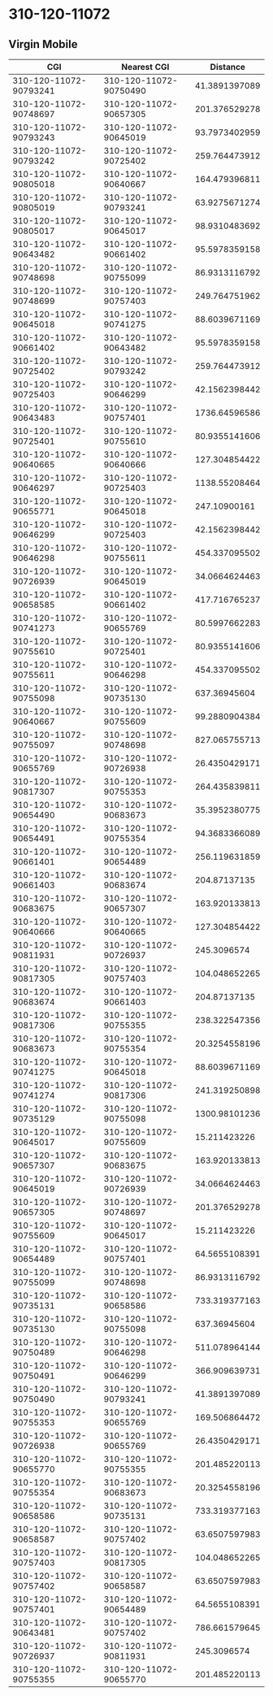 # 310-120-11072
## Virgin Mobile


| CGI | Nearest CGI | Distance |
|-----|-------------|----------|
| 310-120-11072-90793241 | 310-120-11072-90750490 | 41.3891397089 |
| 310-120-11072-90748697 | 310-120-11072-90657305 | 201.376529278 |
| 310-120-11072-90793243 | 310-120-11072-90645019 | 93.7973402959 |
| 310-120-11072-90793242 | 310-120-11072-90725402 | 259.764473912 |
| 310-120-11072-90805018 | 310-120-11072-90640667 | 164.479396811 |
| 310-120-11072-90805019 | 310-120-11072-90793241 | 63.9275671274 |
| 310-120-11072-90805017 | 310-120-11072-90645017 | 98.9310483692 |
| 310-120-11072-90643482 | 310-120-11072-90661402 | 95.5978359158 |
| 310-120-11072-90748698 | 310-120-11072-90755099 | 86.9313116792 |
| 310-120-11072-90748699 | 310-120-11072-90757403 | 249.764751962 |
| 310-120-11072-90645018 | 310-120-11072-90741275 | 88.6039671169 |
| 310-120-11072-90661402 | 310-120-11072-90643482 | 95.5978359158 |
| 310-120-11072-90725402 | 310-120-11072-90793242 | 259.764473912 |
| 310-120-11072-90725403 | 310-120-11072-90646299 | 42.1562398442 |
| 310-120-11072-90643483 | 310-120-11072-90757401 | 1736.64596586 |
| 310-120-11072-90725401 | 310-120-11072-90755610 | 80.9355141606 |
| 310-120-11072-90640665 | 310-120-11072-90640666 | 127.304854422 |
| 310-120-11072-90646297 | 310-120-11072-90725403 | 1138.55208464 |
| 310-120-11072-90655771 | 310-120-11072-90645018 | 247.10900161 |
| 310-120-11072-90646299 | 310-120-11072-90725403 | 42.1562398442 |
| 310-120-11072-90646298 | 310-120-11072-90755611 | 454.337095502 |
| 310-120-11072-90726939 | 310-120-11072-90645019 | 34.0664624463 |
| 310-120-11072-90658585 | 310-120-11072-90661402 | 417.716765237 |
| 310-120-11072-90741273 | 310-120-11072-90655769 | 80.5997662283 |
| 310-120-11072-90755610 | 310-120-11072-90725401 | 80.9355141606 |
| 310-120-11072-90755611 | 310-120-11072-90646298 | 454.337095502 |
| 310-120-11072-90755098 | 310-120-11072-90735130 | 637.36945604 |
| 310-120-11072-90640667 | 310-120-11072-90755609 | 99.2880904384 |
| 310-120-11072-90755097 | 310-120-11072-90748698 | 827.065755713 |
| 310-120-11072-90655769 | 310-120-11072-90726938 | 26.4350429171 |
| 310-120-11072-90817307 | 310-120-11072-90755353 | 264.435839811 |
| 310-120-11072-90654490 | 310-120-11072-90683673 | 35.3952380775 |
| 310-120-11072-90654491 | 310-120-11072-90755354 | 94.3683366089 |
| 310-120-11072-90661401 | 310-120-11072-90654489 | 256.119631859 |
| 310-120-11072-90661403 | 310-120-11072-90683674 | 204.87137135 |
| 310-120-11072-90683675 | 310-120-11072-90657307 | 163.920133813 |
| 310-120-11072-90640666 | 310-120-11072-90640665 | 127.304854422 |
| 310-120-11072-90811931 | 310-120-11072-90726937 | 245.3096574 |
| 310-120-11072-90817305 | 310-120-11072-90757403 | 104.048652265 |
| 310-120-11072-90683674 | 310-120-11072-90661403 | 204.87137135 |
| 310-120-11072-90817306 | 310-120-11072-90755355 | 238.322547356 |
| 310-120-11072-90683673 | 310-120-11072-90755354 | 20.3254558196 |
| 310-120-11072-90741275 | 310-120-11072-90645018 | 88.6039671169 |
| 310-120-11072-90741274 | 310-120-11072-90817306 | 241.319250898 |
| 310-120-11072-90735129 | 310-120-11072-90755098 | 1300.98101236 |
| 310-120-11072-90645017 | 310-120-11072-90755609 | 15.211423226 |
| 310-120-11072-90657307 | 310-120-11072-90683675 | 163.920133813 |
| 310-120-11072-90645019 | 310-120-11072-90726939 | 34.0664624463 |
| 310-120-11072-90657305 | 310-120-11072-90748697 | 201.376529278 |
| 310-120-11072-90755609 | 310-120-11072-90645017 | 15.211423226 |
| 310-120-11072-90654489 | 310-120-11072-90757401 | 64.5655108391 |
| 310-120-11072-90755099 | 310-120-11072-90748698 | 86.9313116792 |
| 310-120-11072-90735131 | 310-120-11072-90658586 | 733.319377163 |
| 310-120-11072-90735130 | 310-120-11072-90755098 | 637.36945604 |
| 310-120-11072-90750489 | 310-120-11072-90646298 | 511.078964144 |
| 310-120-11072-90750491 | 310-120-11072-90646299 | 366.909639731 |
| 310-120-11072-90750490 | 310-120-11072-90793241 | 41.3891397089 |
| 310-120-11072-90755353 | 310-120-11072-90655769 | 169.506864472 |
| 310-120-11072-90726938 | 310-120-11072-90655769 | 26.4350429171 |
| 310-120-11072-90655770 | 310-120-11072-90755355 | 201.485220113 |
| 310-120-11072-90755354 | 310-120-11072-90683673 | 20.3254558196 |
| 310-120-11072-90658586 | 310-120-11072-90735131 | 733.319377163 |
| 310-120-11072-90658587 | 310-120-11072-90757402 | 63.6507597983 |
| 310-120-11072-90757403 | 310-120-11072-90817305 | 104.048652265 |
| 310-120-11072-90757402 | 310-120-11072-90658587 | 63.6507597983 |
| 310-120-11072-90757401 | 310-120-11072-90654489 | 64.5655108391 |
| 310-120-11072-90643481 | 310-120-11072-90757402 | 786.661579645 |
| 310-120-11072-90726937 | 310-120-11072-90811931 | 245.3096574 |
| 310-120-11072-90755355 | 310-120-11072-90655770 | 201.485220113 |
